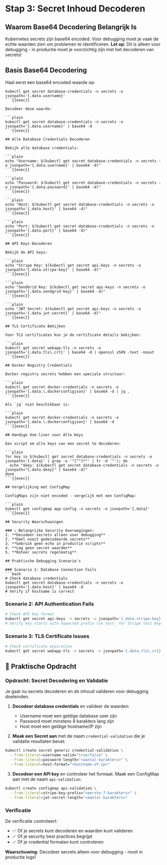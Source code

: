 # Stap 3: Secret Inhoud Decoderen

## Waarom Base64 Decodering Belangrijk Is

Kubernetes secrets zijn base64 encoded. Voor debugging moet je vaak de echte waarden zien om problemen te identificeren. **Let op**: Dit is alleen voor debugging - in productie moet je voorzichtig zijn met het decoderen van secrets!

## Basis Base64 Decodering

Haal eerst een base64 encoded waarde op:

```plain
kubectl get secret database-credentials -n secrets -o jsonpath='{.data.username}'
```{{exec}}

Decodeer deze waarde:

```plain
kubectl get secret database-credentials -n secrets -o jsonpath='{.data.username}' | base64 -d
```{{exec}}

## Alle Database Credentials Decoderen

Bekijk alle database credentials:

```plain
echo "Username: $(kubectl get secret database-credentials -n secrets -o jsonpath='{.data.username}' | base64 -d)"
```{{exec}}

```plain
echo "Password: $(kubectl get secret database-credentials -n secrets -o jsonpath='{.data.password}' | base64 -d)"
```{{exec}}

```plain
echo "Host: $(kubectl get secret database-credentials -n secrets -o jsonpath='{.data.host}' | base64 -d)"
```{{exec}}

```plain
echo "Port: $(kubectl get secret database-credentials -n secrets -o jsonpath='{.data.port}' | base64 -d)"
```{{exec}}

## API Keys Decoderen

Bekijk de API keys:

```plain
echo "Stripe Key: $(kubectl get secret api-keys -n secrets -o jsonpath='{.data.stripe-key}' | base64 -d)"
```{{exec}}

```plain
echo "SendGrid Key: $(kubectl get secret api-keys -n secrets -o jsonpath='{.data.sendgrid-key}' | base64 -d)"
```{{exec}}

```plain
echo "JWT Secret: $(kubectl get secret api-keys -n secrets -o jsonpath='{.data.jwt-secret}' | base64 -d)"
```{{exec}}

## TLS Certificate Bekijken

Voor TLS certificates kun je de certificate details bekijken:

```plain
kubectl get secret webapp-tls -n secrets -o jsonpath='{.data.tls\.crt}' | base64 -d | openssl x509 -text -noout
```{{exec}}

## Docker Registry Credentials

Docker registry secrets hebben een speciale structuur:

```plain
kubectl get secret docker-credentials -n secrets -o jsonpath='{.data.\.dockerconfigjson}' | base64 -d | jq .
```{{exec}}

Als `jq` niet beschikbaar is:

```plain
kubectl get secret docker-credentials -n secrets -o jsonpath='{.data.\.dockerconfigjson}' | base64 -d
```{{exec}}

## Handige One-liner voor Alle Keys

Een script om alle keys van een secret te decoderen:

```plain
for key in $(kubectl get secret database-credentials -n secrets -o jsonpath='{.data}' | grep -o '"[^"]*"' | tr -d '"'); do
  echo "$key: $(kubectl get secret database-credentials -n secrets -o jsonpath="{.data.$key}" | base64 -d)"
done
```{{exec}}

## Vergelijking met ConfigMap

ConfigMaps zijn niet encoded - vergelijk met een ConfigMap:

```plain
kubectl get configmap app-config -n secrets -o jsonpath='{.data}'
```{{exec}}

## Security Waarschuwingen

### ⚠️ Belangrijke Security Overwegingen:
1. **Decodeer secrets alleen voor debugging**
2. **Deel nooit gedecodeerde secrets**
3. **Gebruik geen echo in productie scripts**
4. **Log geen secret waarden**
5. **Roteer secrets regelmatig**

## Praktische Debugging Scenario's

### Scenario 1: Database Connection Fails
```bash
# Check database credentials
kubectl get secret database-credentials -n secrets -o jsonpath='{.data.host}' | base64 -d
# Verify if hostname is correct
```

### Scenario 2: API Authentication Fails
```bash
# Check API key format
kubectl get secret api-keys -n secrets -o jsonpath='{.data.stripe-key}' | base64 -d
# Verify key starts with expected prefix (sk_test_ for Stripe test keys)
```

### Scenario 3: TLS Certificate Issues
```bash
# Check certificate expiration
kubectl get secret webapp-tls -n secrets -o jsonpath='{.data.tls\.crt}' | base64 -d | openssl x509 -dates -noout
```

## 🎯 Praktische Opdracht

### Opdracht: Secret Decodering en Validatie

Je gaat nu secrets decoderen en de inhoud valideren voor debugging doeleinden.

1. **Decodeer database credentials** en valideer de waarden:
   - Username moet een geldige database user zijn
   - Password moet minstens 8 karakters lang zijn
   - Host moet een geldige hostname/IP zijn

2. **Maak een Secret aan** met de naam `credential-validation` die je validatie resultaten bevat:

```bash
kubectl create secret generic credential-validation \
  --from-literal=username-valid="true/false" \
  --from-literal=password-length="<aantal-karakters>" \
  --from-literal=host-format="<hostname-of-ip>"
```

3. **Decodeer een API key** en controleer het formaat. Maak een ConfigMap aan met de naam `api-validation`:

```bash
kubectl create configmap api-validation \
  --from-literal=stripe-key-prefix="<eerste-7-karakters>" \
  --from-literal=jwt-secret-length="<aantal-karakters>"
```

### Verificatie

De verificatie controleert:
- ✅ Of je secrets kunt decoderen en waarden kunt valideren
- ✅ Of je security best practices begrijpt
- ✅ Of je credential formaten kunt controleren

**Waarschuwing**: Decodeer secrets alleen voor debugging - nooit in productie logs!